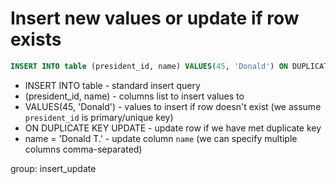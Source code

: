 # Insert new values or update if row exists

```sql
INSERT INTO table (president_id, name) VALUES(45, 'Donald') ON DUPLICATE KEY UPDATE name = 'Donald T.'
```

- INSERT INTO table - standard insert query
- (president_id, name) - columns list to insert values to
- VALUES(45, 'Donald') - values to insert if row doesn't exist (we assume ```president_id``` is primary/unique key)
- ON DUPLICATE KEY UPDATE - update row if we have met duplicate key
- name = 'Donald T.' - update column ```name``` (we can specify multiple columns comma-separated)

group: insert_update

